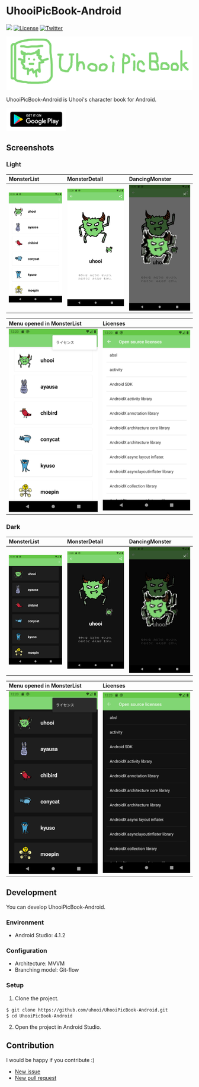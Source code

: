 # UhooiPicBook-Android

[![](https://github.com/uhooi/UhooiPicBook-Android/workflows/CI/badge.svg)](https://github.com/uhooi/UhooiPicBook-Android/actions?query=workflow%3ACI)
[![License](https://img.shields.io/github/license/uhooi/UhooiPicBook-Android)](https://github.com/uhooi/UhooiPicBook-Android/blob/master/LICENSE)
[![Twitter](https://img.shields.io/twitter/url?style=social&url=https%3A%2F%2Ftwitter.com%2Fthe_uhooi)](https://twitter.com/the_uhooi)

![Logo](./docs/logo.png)

UhooiPicBook-Android is Uhooi's character book for Android.

[<img src="./docs/google-play-badge.png" width="161.5">](https://play.google.com/store/apps/details?id=com.theuhooi.uhooipicbook)

## Screenshots

### Light

|MonsterList|MonsterDetail|DancingMonster|
|:--|:--|:--|
|<img src="./docs/screenshots/pixel3a/light/monster_list.png" width="270">|<img src="./docs/screenshots/pixel3a/light/monster_detail.png" width="270">|<img src="./docs/screenshots/pixel3a/light/dancing_monster.png" width="270">|

|Menu opened in MonsterList|Licenses|
|:--|:--|
|<img src="./docs/screenshots/pixel3a/light/menu_opened_in_monster_list.png" width="270">|<img src="./docs/screenshots/pixel3a/light/oss_licenses_menu.png" width="270">|

### Dark

|MonsterList|MonsterDetail|DancingMonster|
|:--|:--|:--|
|<img src="./docs/screenshots/pixel3a/dark/monster_list.png" width="270">|<img src="./docs/screenshots/pixel3a/dark/monster_detail.png" width="270">|<img src="./docs/screenshots/pixel3a/dark/dancing_monster.png" width="270">|

|Menu opened in MonsterList|Licenses|
|:--|:--|
|<img src="./docs/screenshots/pixel3a/dark/menu_opened_in_monster_list.png" width="270">|<img src="./docs/screenshots/pixel3a/dark/oss_licenses_menu.png" width="270">|

## Development

You can develop UhooiPicBook-Android.

### Environment

- Android Studio: 4.1.2

### Configuration

- Architecture: MVVM
- Branching model: Git-flow

### Setup

1. Clone the project.

```
$ git clone https://github.com/uhooi/UhooiPicBook-Android.git
$ cd UhooiPicBook-Android
```

2. Open the project in Android Studio.

## Contribution

I would be happy if you contribute :)

- [New issue](https://github.com/uhooi/UhooiPicBook-Android/issues/new)
- [New pull request](https://github.com/uhooi/UhooiPicBook-Android/compare)
